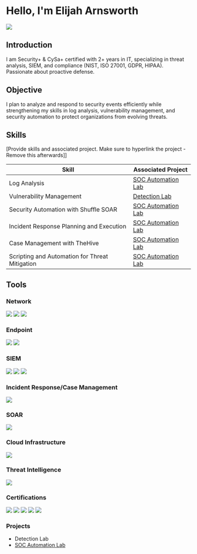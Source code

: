 # Hello, I'm Elijah Arnsworth
<a href="https://linkedin.com/in/elijah-arnsworth/"><img src="https://img.shields.io/badge/-LinkedIn-0072b1?&style=for-the-badge&logo=linkedin&logoColor=white" /></a>

## Introduction
I am Security+ & CySa+ certified with 2+ years in IT, specializing in threat analysis, SIEM, and compliance (NIST, ISO 27001, GDPR, HIPAA). Passionate about proactive defense.

## Objective
I plan to analyze and respond to security events efficiently while strengthening my skills in log analysis, vulnerability management, and security automation to protect organizations from evolving threats.

## Skills
[Provide skills and associated project. Make sure to hyperlink the project - Remove this afterwards]]

| Skill                                         | Associated Project         |
|-----------------------------------------------|----------------------------|
| Log Analysis                                  | <a href="https://github.com/eliarns/SOC-Automation-Lab/tree/main">SOC Automation Lab</a>|
| Vulnerability Management                      | <a href="https://google.com">Detection Lab</a>|
| Security Automation with Shuffle SOAR         | <a href="https://github.com/eliarns/SOC-Automation-Lab/tree/main">SOC Automation Lab</a>|
| Incident Response Planning and Execution      | <a href="https://github.com/eliarns/SOC-Automation-Lab/tree/main">SOC Automation Lab</a>|
| Case Management with TheHive                  | <a href="https://github.com/eliarns/SOC-Automation-Lab/tree/main">SOC Automation Lab</a>|
| Scripting and Automation for Threat Mitigation | <a href="https://github.com/eliarns/SOC-Automation-Lab/tree/main">SOC Automation Lab</a>|

## Tools
### Network
<div>
    <img src="https://img.shields.io/badge/-Wireshark-1679A7?&style=for-the-badge&logo=Wireshark&logoColor=white" />
    <img src="https://img.shields.io/badge/-Suricata-EF3B2D?&style=for-the-badge&logo=Suricata&logoColor=white" />
    <img src="https://img.shields.io/badge/-Zeek-777BB4?&style=for-the-badge&logo=Zeek&logoColor=white" />
</div>

### Endpoint
<div>
    <img src="https://img.shields.io/badge/-Microsoft_Defender_for_Endpoint-00A4EF?&style=for-the-badge&logo=Microsoft&logoColor=white" />
    <img src="https://img.shields.io/badge/-Velociraptor-4B275F?&style=for-the-badge&logo=Velociraptor&logoColor=white" />
</div>

### SIEM
<div>
    <img src="https://img.shields.io/badge/Wazuh-blue?style=for-the-badge&logo=Wazuh&logoColor=white" />
    <img src="https://img.shields.io/badge/-Splunk-000000?&style=for-the-badge&logo=Splunk&logoColor=white" />
    <img src="https://img.shields.io/badge/Microsoft%20Sentinel-blue?style=for-the-badge&logo=Microsoft&logoColor=white" />
</div>

### Incident Response/Case Management
<div>
    <img src="https://img.shields.io/badge/TheHive-yellow?style=for-the-badge&logo=TheHive&logoColor=black" />

### SOAR
<div>
    <img src="https://img.shields.io/badge/Shuffle-orange?style=for-the-badge&logo=Shuffle&logoColor=white" />


### Cloud Infrastructure
<div>
    <img src="https://img.shields.io/badge/DigitalOcean-blue?style=for-the-badge&logo=DigitalOcean&logoColor=white" />

### Threat Intelligence
<div>
    <img src="https://img.shields.io/badge/VirusTotal-blue?style=for-the-badge&logo=VirusTotal&logoColor=white" />

### Certifications
<div>
<img src="https://img.shields.io/badge/-Security%2B-FF0000?&style=for-the-badge&logo=CompTIA&logoColor=white" />
<img src="https://img.shields.io/badge/UT%20Austin-Cybersecurity%20Certified-orange?style=for-the-badge&logo=University-of-Texas&logoColor=white" />
<img src="https://img.shields.io/badge/Google-Cybersecurity%20Certified-blue?style=for-the-badge&logo=Google&logoColor=white" />
<img src="https://img.shields.io/badge/Google-IT%20Certified-blue?style=for-the-badge&logo=Google&logoColor=white" />
<img src="https://img.shields.io/badge/CompTIA-CySa%2B%20Certified-red?style=for-the-badge&logo=CompTIA&logoColor=white" />
</div>

### Projects
- Detection Lab
- <a href="https://github.com/eliarns/SOC-Automation-Lab/tree/main">SOC Automation Lab</a>
